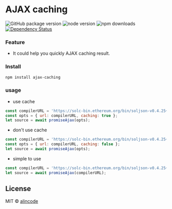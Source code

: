 # AJAX caching

![GitHub package version](https://img.shields.io/github/package-json/v/alincode/ajax-caching.svg)
![node version](https://img.shields.io/node/v/ajax-caching.svg)
![npm downloads](https://img.shields.io/npm/dt/ajax-caching.svg)
[![Dependency Status](https://img.shields.io/david/alincode/ajax-caching.svg?style=flat)](https://david-dm.org/alincode/ajax-caching)

### Feature

* It could help you quickly AJAX caching result.

### Install

```sh
npm install ajax-caching
```

### usage

* use cache

```js
const compilerURL = 'https://solc-bin.ethereum.org/bin/soljson-v0.4.25+commit.59dbf8f1.js';
const opts = { url: compilerURL, caching: true };
let source = await promiseAjax(opts);
```

* don't use cache

```js
const compilerURL = 'https://solc-bin.ethereum.org/bin/soljson-v0.4.25+commit.59dbf8f1.js';
const opts = { url: compilerURL, caching: false };
let source = await promiseAjax(opts);
```

* simple to use

```js
const compilerURL = 'https://solc-bin.ethereum.org/bin/soljson-v0.4.25+commit.59dbf8f1.js';
let source = await promiseAjax(compilerURL);
```

## License
MIT © [alincode](https://github.com/alincode/ajax-caching)